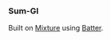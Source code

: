 ### Sum-GI ###

Built on [Mixture](http://mixture.io/) using [Batter](https://github.com/pambas/Batter).
